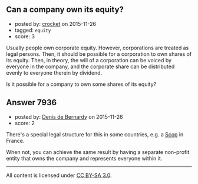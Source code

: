 ## Can a company own its equity?

- posted by: [crocket](https://stackexchange.com/users/2408284/crocket) on 2015-11-26
- tagged: `equity`
- score: 3

Usually people own corporate equity. However, corporations are treated as legal persons. Then, it should be possible for a corporation to own shares of its equity. Then, in theory, the will of a corporation can be voiced by everyone in the company, and the corporate share can be distributed evenly to everyone therein by dividend.

Is it possible for a company to own some shares of its equity?


## Answer 7936

- posted by: [Denis de Bernardy](https://stackexchange.com/users/182468/denis-de-bernardy) on 2015-11-26
- score: 2

There's a special legal structure for this in some countries, e.g. a [Scop](http://www.alternatives-economiques.fr/scop--societe-cooperative-ouvriere-de-production--_fr_art_223_31332.html) in France.

When not, you can achieve the same result by having a separate non-profit entity that owns the company and represents everyone within it.



---

All content is licensed under [CC BY-SA 3.0](https://creativecommons.org/licenses/by-sa/3.0/).
